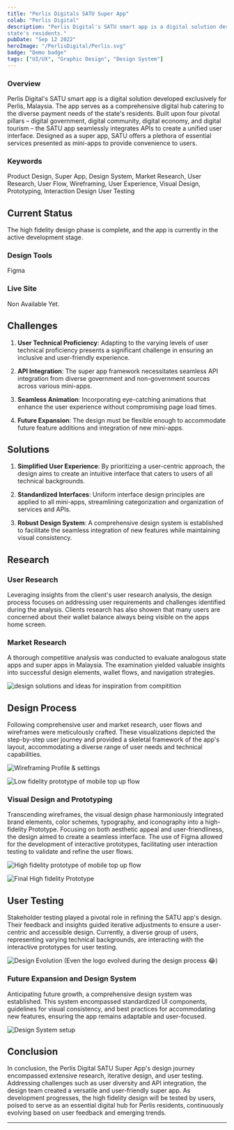 ```yaml
---
title: "Perlis Digitals SATU Super App"
colab: "Perlis Digital"
description: "Perlis Digital's SATU smart app is a digital solution developed exclusively for Perlis, Malaysia. The app serves as a comprehensive digital hub catering to the diverse payment needs of the
state's residents."
pubDate: "Sep 12 2022"
heroImage: "/PerlisDigital/Perlis.svg"
badge: "Demo badge"
tags: ["UI/UX", "Graphic Design", "Design System"]
---
```


### Overview

Perlis Digital's SATU smart app is a digital solution developed exclusively for Perlis, Malaysia. The app serves as a comprehensive digital hub catering to the diverse payment needs of the state's residents. Built upon four pivotal pillars – digital government, digital community, digital economy, and digital tourism – the SATU app seamlessly integrates APIs to create a unified user interface. Designed as a super app, SATU offers a plethora of essential services presented as mini-apps to provide convenience to users.


### Keywords

Product Design, Super App, Design System, Market Research, User Research, User Flow, Wireframing, User Experience, Visual Design, Prototyping, Interaction Design User Testing


## Current Status

The high fidelity design phase is complete, and the app is currently in the active development stage.


### Design Tools

Figma


<!-- ### Team and Collaborations -->


### Live Site

Non Available Yet.

## Challenges

1. **User Technical Proficiency**: Adapting to the varying levels of user technical proficiency presents a significant challenge in ensuring an inclusive and user-friendly experience.

2. **API Integration**: The super app framework necessitates seamless API integration from diverse government and non-government sources across various mini-apps.
3. **Seamless Animation**: Incorporating eye-catching animations that enhance the user experience without compromising page load times.

4. **Future Expansion**: The design must be flexible enough to accommodate future feature additions and integration of new mini-apps.



## Solutions

1. **Simplified User Experience**: By prioritizing a user-centric approach, the design aims to create an intuitive interface that caters to users of all technical backgrounds.

2. **Standardized Interfaces**: Uniform interface design principles are applied to all mini-apps, streamlining categorization and organization of services and APIs.

3. **Robust Design System**: A comprehensive design system is established to facilitate the seamless integration of new features while maintaining visual consistency.


## Research

### User Research

Leveraging insights from the client's user research analysis, the design process focuses on addressing user requirements and challenges identified during the analysis. Clients research has also showen that many users are concerned about their wallet balance always being visible on the apps home screen.

<!-- ![User Persona of targeted audience member](/post1/post1a.png) -->

### Market Research

A thorough competitive analysis was conducted to evaluate analogous state apps and super apps in Malaysia. The examination yielded valuable insights into successful design elements, wallet flows, and navigation strategies.

![design solutions and ideas for inspiration from compitition](/PerlisDigital/Competitors.png)

## Design Process

Following comprehensive user and market research, user flows and wireframes were meticulously crafted. These visualizations depicted the step-by-step user journey and provided a skeletal framework of the app's layout, accommodating a diverse range of user needs and technical capabilities.

![Wireframing Profile & settings](/PerlisDigital/Wireframe.jpeg)

![Low fidelity prototype of mobile top up flow](/PerlisDigital/LowFidelity.png)

### Visual Design and Prototyping

Transcending wireframes, the visual design phase harmoniously integrated brand elements, color schemes, typography, and iconography into a high-fidelity Prototype. Focusing on both aesthetic appeal and user-friendliness, the design aimed to create a seamless interface. The use of Figma allowed for the development of interactive prototypes, facilitating user interaction testing to validate and refine the user flows.

![High fidelity prototype of mobile top up flow](/PerlisDigital/PaymentHighFidelity.png)

![Final High fidelity Prototype](/PerlisDigital/FinalHighFidelity.png)


<!-- ### High-Fidelity Prototyping

Figma was used to create high-fidelity interactive prototypes that showcased the visual design, animations, and user interactions.

![High Fidelity design examples](/post1/post1b.png) -->

## User Testing
Stakeholder testing played a pivotal role in refining the SATU app's design. Their feedback and insights guided iterative adjustments to ensure a user-centric and accessible design. Currently, a diverse group of users, representing varying technical backgrounds, are interacting with the interactive prototypes for user testing. 

![Design Evolution (Even the logo evolved during the design process 😂)](/PerlisDigital/DesignEvolution.png)

<!-- ### Usability Testing

A group of prospective students interacted with the interactive prototypes to evaluate the user-friendliness, navigation, and overall experience. -->

### Future Expansion and Design System

Anticipating future growth, a comprehensive design system was established. This system encompassed standardized UI components, guidelines for visual consistency, and best practices for accommodating new features, ensuring the app remains adaptable and user-focused.

![Design System setup](/PerlisDigital/DesignSystem.png)

## Conclusion

In conclusion, the Perlis Digital SATU Super App's design journey encompassed extensive research, iterative design, and user testing. Addressing challenges such as user diversity and API integration, the design team created a versatile and user-friendly super app. As development progresses, the high fidelity design will be tested by users, poised to serve as an essential digital hub for Perlis residents, continuously evolving based on user feedback and emerging trends.

<!-- ![Colors & Typography of the Design system](/post1/Colours.png) -->

---

